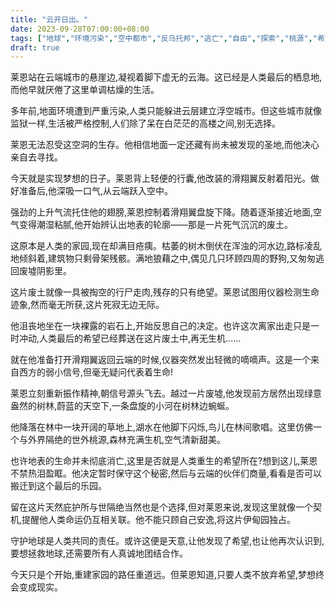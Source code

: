 ```yaml
---
title: "云开日出。"
date: 2023-09-28T07:00:00+08:00
tags: ["地球","环境污染","空中都市","反乌托邦","逃亡","自由","探索","桃源","希望","Claude"]
draft: true
--- 
```


莱恩站在云端城市的悬崖边,凝视着脚下虚无的云海。这已经是人类最后的栖息地,而他早就厌倦了这里单调枯燥的生活。

多年前,地面环境遭到严重污染,人类只能躲进云层建立浮空城市。但这些城市就像监狱一样,生活被严格控制,人们除了呆在白茫茫的高楼之间,别无选择。

莱恩无法忍受这空洞的生存。他相信地面一定还藏有尚未被发现的圣地,而他决心亲自去寻找。

今天就是实现梦想的日子。莱恩背上轻便的行囊,他改装的滑翔翼反射着阳光。做好准备后,他深吸一口气,从云端跃入空中。

强劲的上升气流托住他的翅膀,莱恩控制着滑翔翼盘旋下降。随着逐渐接近地面,空气变得潮湿粘腻,他开始辨认出地表的轮廓——那是一片死气沉沉的废土。

这原本是人类的家园,现在却满目疮痍。枯萎的树木倒伏在浑浊的河水边,路标凌乱地倾斜着,建筑物只剩骨架残骸。满地狼藉之中,偶见几只环顾四周的野狗,又匆匆逃回废墟阴影里。

这片废土就像一具被掏空的行尸走肉,残存的只有绝望。莱恩试图用仪器检测生命迹象,然而毫无所获,这片死寂无边无际。

他沮丧地坐在一块裸露的岩石上,开始反思自己的决定。也许这次离家出走只是一时冲动,人类最后的希望已经葬送在这片废土中,再无生机......

就在他准备打开滑翔翼返回云端的时候,仪器突然发出轻微的嘀嘀声。这是一个来自西方的弱小信号,但毫无疑问代表着生命!

莱恩立刻重新振作精神,朝信号源头飞去。越过一片废墟,他发现前方居然出现绿意盎然的树林,蔚蓝的天空下,一条盘旋的小河在树林边蜿蜒。

他降落在林中一块开阔的草地上,湖水在他脚下闪烁,鸟儿在林间歌唱。这里仿佛一个与外界隔绝的世外桃源,森林充满生机,空气清新甜美。

也许地表的生命并未彻底消亡,这里是否就是人类重生的希望所在?想到这儿,莱恩不禁热泪盈眶。他决定暂时保守这个秘密,然后与云端的伙伴们商量,看看是否可以搬迁到这个最后的乐园。

留在这片天然庇护所与世隔绝当然也是个选择,但对莱恩来说,发现这里就像一个契机,提醒他人类命运仍互相关联。他不能只顾自己安逸,将这片伊甸园独占。

守护地球是人类共同的责任。或许这便是天意,让他发现了希望,也让他再次认识到,要想拯救地球,还需要所有人真诚地团结合作。 

今天只是个开始,重建家园的路任重道远。但莱恩知道,只要人类不放弃希望,梦想终会变成现实。